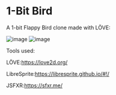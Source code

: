 # 1-Bit Bird
A 1-bit Flappy Bird clone made with LÖVE:

![image](https://github.com/user-attachments/assets/7c68515e-75c9-49e6-9f7b-20dd17936e36)
![image](https://github.com/user-attachments/assets/84ee4795-2c22-4b62-8bb9-82231d5d7b6d)

Tools used:

LÖVE:https://love2d.org/

LibreSprite:https://libresprite.github.io/#!/

JSFXR:https://sfxr.me/

